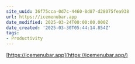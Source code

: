 ```yaml
---
site_uuid: 36f75cca-0d7c-4460-8d87-d28075fea938
url: https://icemenubar.app
date_modified: 2025-03-24T00:00:00.000Z
date_created: '2025-03-30T05:44:14.854Z'
tags:
- Productivity
---
```





[https://icemenubar.app](https://icemenubar.app/)
